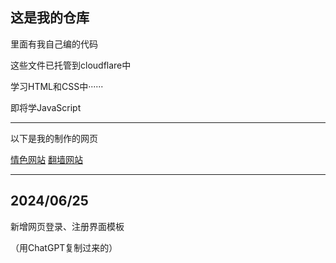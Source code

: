 <!DOCTYPE html>
<html lang="zh-CN">
    <h2>这是我的仓库</h2>
    <p>里面有我自己编的代码</p>
    <p>这些文件已托管到cloudflare中</p>
    <p>学习HTML和CSS中······</p>
    <p>即将学JavaScript</p><hr />
    <p>以下是我的制作的网页</p>
    <a href="https://r18-ees.pages.dev/">情色网站</a>
    <a href="https://fanqiang-c9l.pages.dev/">翻墙网站</a><hr />
    <h2>2024/06/25</h2>
    <p>新增网页登录、注册界面模板</p>
    <p>（用ChatGPT复制过来的）</p>
</html>
